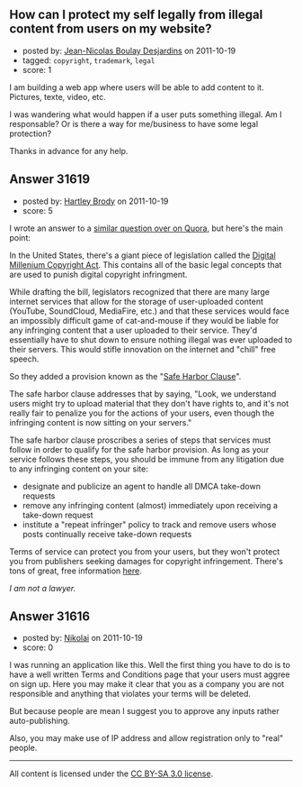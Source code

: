 ## How can I protect my self legally from illegal content from users on my website?

- posted by: [Jean-Nicolas Boulay Desjardins](https://stackexchange.com/users/-1/13889-jean-nicolas-boulay-desjardins) on 2011-10-19
- tagged: `copyright`, `trademark`, `legal`
- score: 1

I am building a web app where users will be able to add content to it. Pictures, texte, video, etc.

I was wandering what would happen if a user puts something illegal. Am I responsable? Or is there a way for me/business to have some legal protection?

Thanks in advance for any help.


## Answer 31619

- posted by: [Hartley Brody](https://stackexchange.com/users/-1/8362-hartley-brody) on 2011-10-19
- score: 5

<p>I wrote an answer to a <a href="http://www.quora.com/Why-has-SoundCloud-not-been-shut-down-by-the-RIAA-for-promoting-piracy/answer/Hartley-Brody" rel="nofollow">similar question over on Quora</a>, but here's the main point:</p>

<p>In the United States, there's a giant piece of legislation called the <a href="http://en.wikipedia.org/wiki/Digital_Millennium_Copyright_Act" rel="nofollow">Digital Millenium Copyright Act</a>. This contains all of the basic legal concepts that are used to punish digital copyright infringment.</p>

<p>While drafting the bill, legislators recognized that there are many large internet services that allow for the storage of user-uploaded content (YouTube, SoundCloud, MediaFire, etc.) and that these services would face an impossibly difficult game of cat-and-mouse if they would be liable for any infringing content that a user uploaded to their service. They'd essentially have to shut down to ensure nothing illegal was ever uploaded to their servers. This would stifle innovation on the internet and "chill" free speech.</p>

<p>So they added a provision known as the "<a href="http://en.wikipedia.org/wiki/Online_Copyright_Infringement_Liability_Limitation_Act" rel="nofollow">Safe Harbor Clause</a>".</p>

<p>The safe harbor clause addresses that by saying, "Look, we understand users might try to upload material that they don't have rights to, and it's not really fair to penalize you for the actions of your users, even though the infringing content is now sitting on your servers." </p>

<p>The safe harbor clause proscribes a series of steps that services must follow in order to qualify for the safe harbor provision. As long as your service follows these steps, you should be immune from any litigation due to any infringing content on your site:</p>

<ul>
<li>designate and publicize an agent to handle all DMCA take-down
requests </li>
<li>remove any infringing content (almost) immediately upon
receiving a take-down request </li>
<li>institute a "repeat infringer" policy to track and remove users whose posts continually receive take-down requests</li>
</ul>

<p>Terms of service can protect you from your users, but they won't protect you from publishers seeking damages for copyright infringement. There's tons of great, free information <a href="http://www.citmedialaw.org/legal-guide/copyright-claims-based-user-content" rel="nofollow">here</a>.</p>

<p><em>I am not a lawyer.</em></p>



## Answer 31616

- posted by: [Nikolai](https://stackexchange.com/users/-1/13205-nikolai) on 2011-10-19
- score: 0

I was running an application like this. Well the first thing you have to do is to have a well written Terms and Conditions page that your users must aggree on sign up. Here you may make it clear that you as a company you are not responsible and anything that violates your terms will be deleted.

But because people are mean I suggest you to approve any inputs rather auto-publishing.

Also, you may make use of IP address and allow registration only to "real" people.



---

All content is licensed under the [CC BY-SA 3.0 license](https://creativecommons.org/licenses/by-sa/3.0/).
